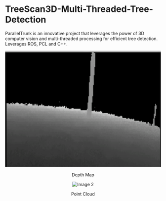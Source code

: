 # TreeScan3D-Multi-Threaded-Tree-Detection
ParallelTrunk is an innovative project that leverages the power of 3D computer vision and multi-threaded processing for efficient tree detection. Leverages ROS, PCL and C++.

<div align="center">
    <img src="assets/DepthMap.gif" alt="Image 1" width="600"/>
    <p>Depth Map</p>
</div>
<div align="center">
    <img src="assets/PointCloud.gif" alt="Image 2" width="600"/>
    <p>Point Cloud</p>
</div>
